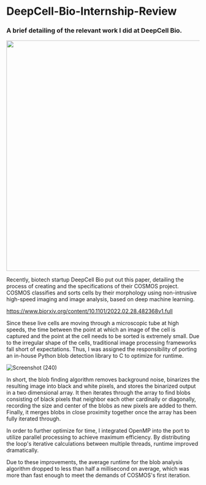 # DeepCell-Bio-Internship-Review
### A brief detailing of the relevant work I did at DeepCell Bio.

<a href="url"><img src="https://media-exp1.licdn.com/dms/image/C5622AQHCoo6f6pEbiQ/feedshare-shrink_2048_1536/0/1646788805617?e=1651104000&v=beta&t=nWuWp3gsjSsoi1wMX10p5sdSbjlh1sEI4Z-J_0juoiM" height="600"></a>
  
Recently, biotech startup DeepCell Bio put out this paper, detailing the process of creating and the specifications of their COSMOS project. COSMOS classifies and sorts cells by their morphology using non-intrusive high-speed imaging and image analysis, based on deep machine learning.  

https://www.biorxiv.org/content/10.1101/2022.02.28.482368v1.full 

Since these live cells are moving through a microscopic tube at high speeds, the time between the point at which an image of the cell is captured and the point at the cell needs to be sorted is extremely small. Due to the irregular shape of the cells, traditional image processing frameworks fall short of expectations.  Thus, I was assigned the responsibility of porting an in-house Python blob detection library to C to optimize for runtime. 

![Screenshot (240)](https://user-images.githubusercontent.com/41028399/160461659-c9020860-6e64-43a7-a059-309e5e20dd8a.png)

In short, the blob finding algorithm removes background noise, binarizes the resulting image into black and white pixels, and stores the binarized output in a two dimensional array. It then iterates through the array to find blobs consisting of black pixels that neighbor each other cardinally or diagonally, recording the size and center of the blobs as new pixels are added to them. Finally, it merges blobs in close proximity together once the array has been fully iterated through.

In order to further optimize for time, I integrated OpenMP into the port to utilize parallel processing to achieve maximum efficiency. By distributing the loop's iterative calculations between multiple threads, runtime improved dramatically. 

Due to these improvements, the average runtime for the blob analysis algorithm dropped to less than half a millisecond on average, which was more than fast enough to meet the demands of COSMOS's first iteration.

